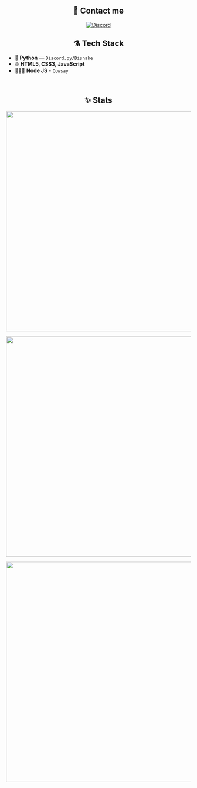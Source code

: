 <h2 align="center">📨 Contact me</h2>
<p align="center">
  <a href="https://discord.com/users/1038003766357659678"><img src="https://img.shields.io/badge/Discord-0D1017?style=for-the-badge&logo=discord" alt="Discord"/></a>
  </a>
</p>



<h2 align="center">⚗️ Tech Stack</h2>
<p align="center">

- 🐍 **Python** — `Discord.py/Disnake` 
- 🌐 **HTML5, CSS3, JavaScript**
- 👩🏻‍💻 **Node JS** - `Cowsay`
</br>

<h2 align="center">✨ Stats</h2>

<p align="center">
  <a href="#-stats"><img src="https://git-streak.rzx.ovh/?user=retrilzzy&theme=github-dark-blue&hide_border=true&stroke=FFFFFF00" width="600"/></a>
</p>

<p align="center">
  <a href="#-stats"><img src="https://github-readme-activity-graph.vercel.app/graph?username=retrilzzy&theme=github-dark&hide_border=true&days=14&custom_title=Contribution%20Graph%20%28last%2014%20days%29" width="600"/></a>
</p>

<p align="center">
  <a href="#-stats"><img src="https://github-readme-stats.vercel.app/api/wakatime?username=retrilzzy&custom_title=WakaTime%20Stats%20%28since%20Oct%2028%2C%202024%29&theme=github_dark&hide_border=true&layout=compact&langs_count=24" width="600"/></a>
</p>
